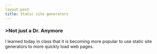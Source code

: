 ```yaml
---
layout:post
title: Static site generators
---
```


### >Not just a Dr. Anymore

I learned today in class that it is becoming more popular to use static site generators to more quickly load web pages.
